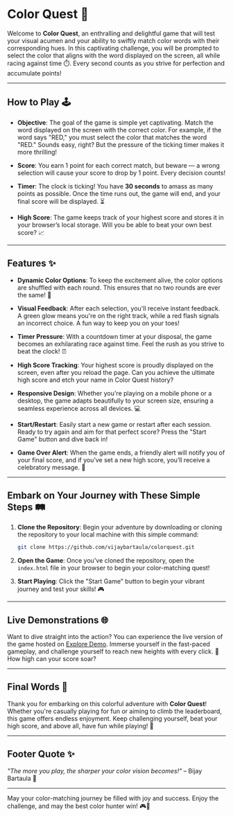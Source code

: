 # Color Quest 🎨

Welcome to **Color Quest**, an enthralling and delightful game that will test your visual acumen and your ability to swiftly match color words with their corresponding hues. In this captivating challenge, you will be prompted to select the color that aligns with the word displayed on the screen, all while racing against time ⏱️. Every second counts as you strive for perfection and accumulate points!

---

## How to Play 🕹️

- **Objective**: The goal of the game is simple yet captivating. Match the word displayed on the screen with the correct color. For example, if the word says "RED," you must select the color that matches the word "RED." Sounds easy, right? But the pressure of the ticking timer makes it more thrilling! 
  
- **Score**: You earn 1 point for each correct match, but beware — a wrong selection will cause your score to drop by 1 point. Every decision counts!

- **Timer**: The clock is ticking! You have **30 seconds** to amass as many points as possible. Once the time runs out, the game will end, and your final score will be displayed. ⏳

- **High Score**: The game keeps track of your highest score and stores it in your browser’s local storage. Will you be able to beat your own best score? 📈

---

## Features ✨

- **Dynamic Color Options**: To keep the excitement alive, the color options are shuffled with each round. This ensures that no two rounds are ever the same! 🔄
  
- **Visual Feedback**: After each selection, you'll receive instant feedback. A green glow means you're on the right track, while a red flash signals an incorrect choice. A fun way to keep you on your toes! 

- **Timer Pressure**: With a countdown timer at your disposal, the game becomes an exhilarating race against time. Feel the rush as you strive to beat the clock! ⏰

- **High Score Tracking**: Your highest score is proudly displayed on the screen, even after you reload the page. Can you achieve the ultimate high score and etch your name in Color Quest history? 

- **Responsive Design**: Whether you're playing on a mobile phone or a desktop, the game adapts beautifully to your screen size, ensuring a seamless experience across all devices. 💻

- **Start/Restart**: Easily start a new game or restart after each session. Ready to try again and aim for that perfect score? Press the "Start Game" button and dive back in! 

- **Game Over Alert**: When the game ends, a friendly alert will notify you of your final score, and if you’ve set a new high score, you’ll receive a celebratory message. 🥳

---

## Embark on Your Journey with These Simple Steps 🛤️

1. **Clone the Repository**: Begin your adventure by downloading or cloning the repository to your local machine with this simple command:
   ```bash
   git clone https://github.com/vijaybartaula/colorquest.git
   ```

2. **Open the Game**: Once you've cloned the repository, open the `index.html` file in your browser to begin your color-matching quest!

3. **Start Playing**: Click the "Start Game" button to begin your vibrant journey and test your skills! 🎮

---

## Live Demonstrations 🌐

Want to dive straight into the action? You can experience the live version of the game hosted on [Explore Demo](https://playcolorquest.netlify.app/). Immerse yourself in the fast-paced gameplay, and challenge yourself to reach new heights with every click. 🏁 How high can your score soar?

---

## Final Words 🌟

Thank you for embarking on this colorful adventure with **Color Quest**! Whether you're casually playing for fun or aiming to climb the leaderboard, this game offers endless enjoyment. Keep challenging yourself, beat your high score, and above all, have fun while playing! 🚀

---

## Footer Quote ✨

_"The more you play, the sharper your color vision becomes!"_ – Bijay Bartaula 🎨

---

May your color-matching journey be filled with joy and success. Enjoy the challenge, and may the best color hunter win! 🎮🌈
